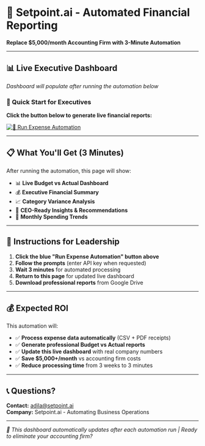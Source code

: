 # 🚀 Setpoint.ai - Automated Financial Reporting

**Replace $5,000/month Accounting Firm with 3-Minute Automation**

---

## 📊 Live Executive Dashboard

*Dashboard will populate after running the automation below*

### 🎯 Quick Start for Executives

**Click the button below to generate live financial reports:**

[![🚀 Run Expense Automation](https://colab.research.google.com/assets/colab-badge.svg)](https://colab.research.google.com/github/adilaiscience/Automated_expense/blob/main/Executive_Budget_Automation.ipynb)

---

## 📋 What You'll Get (3 Minutes)

After running the automation, this page will show:

- 📊 **Live Budget vs Actual Dashboard**
- 💰 **Executive Financial Summary** 
- 📈 **Category Variance Analysis**
- 🎯 **CEO-Ready Insights & Recommendations**
- 📅 **Monthly Spending Trends**

---

## 🔧 Instructions for Leadership

1. **Click the blue "Run Expense Automation" button above**
2. **Follow the prompts** (enter API key when requested)
3. **Wait 3 minutes** for automated processing
4. **Return to this page** for updated live dashboard
5. **Download professional reports** from Google Drive

---

## 💰 Expected ROI

This automation will:
- ✅ **Process expense data automatically** (CSV + PDF receipts)
- ✅ **Generate professional Budget vs Actual reports**
- ✅ **Update this live dashboard** with real company numbers
- ✅ **Save $5,000+/month** vs accounting firm costs
- ✅ **Reduce processing time** from 3 weeks to 3 minutes

---

## 📞 Questions?

**Contact:** adila@setpoint.ai  
**Company:** Setpoint.ai - Automating Business Operations

---

*🤖 This dashboard automatically updates after each automation run | Ready to eliminate your accounting firm?*
